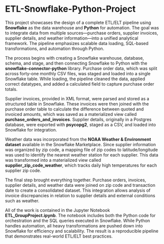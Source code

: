 # ETL-Snowflake-Python-Project

This project showcases the design of a complete ETL/ELT pipeline using **Snowflake** as the data warehouse and **Python** for automation. The goal was to integrate data from multiple sources—purchase orders, supplier invoices, supplier details, and weather information—into a unified analytical framework. The pipeline emphasizes scalable data loading, SQL-based transformations, and automation through Python.

The process begins with creating a Snowflake warehouse, database, schema, and stage, and then connecting Snowflake to Python with the **snowflake-connector-python** library. Purchase order data, which was split across forty-one monthly CSV files, was staged and loaded into a single Snowflake table. While loading, the pipeline cleaned the data, applied correct datatypes, and added a calculated field to capture purchase order totals.

Supplier invoices, provided in XML format, were parsed and stored as a structured table in Snowflake. These invoices were then joined with the purchase order table to calculate the difference between quoted and invoiced amounts, which was saved as a materialized view called **purchase_orders_and_invoices**. Supplier details, originally in a Postgres database, were exported with **psycopg2**, staged as a CSV, and loaded into Snowflake for integration.

Weather data was incorporated from the **NOAA Weather & Environment dataset** available in the Snowflake Marketplace. Since supplier information was organized by zip code, a mapping file of zip codes to latitude/longitude was used to identify the nearest weather station for each supplier. This data was transformed into a materialized view called **supplier_zip_code_weather**, which tracks daily high temperatures for each supplier zip code.

The final step brought everything together. Purchase orders, invoices, supplier details, and weather data were joined on zip code and transaction date to create a consolidated dataset. This integration allows analysis of invoice discrepancies in relation to supplier details and external conditions such as weather.

All of the work is contained in the Jupyter Notebook **ETL_GroupProject.ipynb**. The notebook includes both the Python code for orchestration and the SQL queries executed in Snowflake. While Python handles automation, all heavy transformations are pushed down into Snowflake for efficiency and scalability. The result is a reproducible pipeline that demonstrates real-world ETL/ELT best practices.
